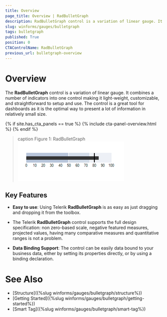 ```yaml
---
title: Overview
page_title: Overview | RadBulletGraph
description: RadBulletGraph control is a variation of linear gauge. It combines a number of indicators, as well as the data indicator into one control, which is light weight, easily customizable and straightforward to setup and use.
slug: winforms/gauges/bulletgraph
tags: bulletgraph
published: True
position: 0
CTAControlName: RadBulletGraph
previous_url: bulletgraph-overview
---
```


# Overview

The __RadBulletGraph__ control is a variation of linear gauge. It combines a number of indicators into one control making it light-weight, customizable, and straightforward to setup and use. The control is a great tool for dashboards as it is the optimal way to present a lot of information in relatively small size.

{% if site.has_cta_panels == true %}
{% include cta-panel-overview.html %}
{% endif %}

>caption Figure 1: RadBulletGraph
![bulletgraph-overview 001](images/bulletgraph-overview001.png)

## Key Features

* __Easy to use__: Using Telerik __RadBulletGraph__ is as easy as just dragging and dropping it from the toolbox.

* The Telerik __RadBulletGraph__ control supports the full design specification: non zero-based scale, negative featured measures, projected values, having many comparative measures and quantitative ranges is not a problem.

* __Data Binding Support__: The control can be easily data bound to your business data, either by setting its properties directly, or by using a binding declaration.

# See Also

* [Structure]({%slug winforms/gauges/bulletgraph/structure%})
* [Getting Started]({%slug winforms/gauges/bulletgraph/getting-started%})
* [Smart Tag]({%slug winforms/gauges/bulletgraph/smart-tag%})